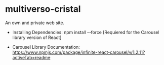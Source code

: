 # multiverso-cristal

An own and private web site.

- Installing Dependencies:
  npm install --force [Requiered for the Carousel library version of React]

- Carousel Library Documentation:
  https://www.npmjs.com/package/infinite-react-carousel/v/1.2.11?activeTab=readme
